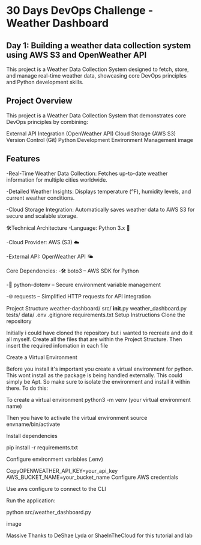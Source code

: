 # 30 Days DevOps Challenge - Weather Dashboard
## Day 1: Building a weather data collection system using AWS S3 and OpenWeather API

This project is a Weather Data Collection System designed to fetch, store, and manage real-time weather data, showcasing core DevOps principles and Python development skills.

## Project Overview
This project is a Weather Data Collection System that demonstrates core DevOps principles by combining:

External API Integration (OpenWeather API)
Cloud Storage (AWS S3)
Version Control (Git)
Python Development
Environment Management
image

## Features
-Real-Time Weather Data Collection: Fetches up-to-date weather information for multiple cities worldwide.

-Detailed Weather Insights: Displays temperature (°F), humidity levels, and current weather conditions.

-Cloud Storage Integration: Automatically saves weather data to AWS S3 for secure and scalable storage.


🛠️Technical Architecture
-Language: Python 3.x 🐍

-Cloud Provider: AWS (S3) ☁️

-External API: OpenWeather API 🌤️

Core Dependencies:
-🛠️ boto3 – AWS SDK for Python

-🔑 python-dotenv – Secure environment variable management

-🌐 requests – Simplified HTTP requests for API integration

Project Structure
weather-dashboard/
  src/
    __init__.py
    weather_dashboard.py
  tests/
  data/
  .env
  .gitignore
  requirements.txt
Setup Instructions
Clone the repository

Initially i could have cloned the repository but i wanted to recreate and do it all myself. Create all the files that are within the Project Structure. Then insert the required infomation in each file

Create a Virtual Environment

Before you install it's important you create a virtual environment for python. This wont install as the package is being handled externally. This could simply be Apt. So make sure to isolate the environment and install it within there. To do this:

To create a virtual environment python3 -m venv (your virtual environment name)

Then you have to activate the virtual environment source envname/bin/activate 

Install dependencies

pip install -r requirements.txt

Configure environment variables (.env)

CopyOPENWEATHER_API_KEY=your_api_key
AWS_BUCKET_NAME=your_bucket_name
Configure AWS credentials

Use aws configure to connect to the CLI

Run the application:

 python src/weather_dashboard.py

image

Massive Thanks to DeShae Lyda or ShaeInTheCloud for this tutorial and lab
